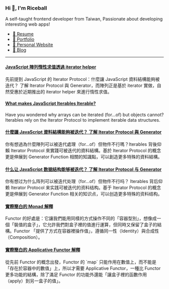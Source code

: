 <h3 >Hi 👋, I'm Riceball</h3>
<p>A self-taught frontend developer from Taiwan, Passionate about developing interesting web apps!</p>

- [📜 Resume](https://weweweb.pages.dev/en/resume/)
- [💼 Portfolio](https://weweweb.pages.dev/en/work/)
- [🏡 Personal Website](https://weweweb.pages.dev/en/)
- [📝 Blog](https://www.webdong.dev/en/)
---

<!--START_SECTION:feed-->
#### [JavaScript 陣列惰性求值透過 iterator helper](https:&#x2F;&#x2F;www.webdong.dev&#x2F;zh-tw&#x2F;post&#x2F;array-iterator-helper&#x2F;) 
先前提到 JavaScript 的 Iterator Protocol：什麼讓 JavaScript 資料結構能夠被迭代？ 了解 Iterator Protocol 與 Generator，而陣列正是基於 iterator 實做，自然受惠於近期推出的 iterator helper 來進行惰性求值。
#### [What makes JavaScript Iterables Iterable?](https:&#x2F;&#x2F;www.webdong.dev&#x2F;en&#x2F;post&#x2F;javascript-iterator&#x2F;) 
Have you wondered why arrays can be iterated (for...of) but objects cannot? Iterables rely on the Iterator Protocol to implement iterable data structures.
#### [什麼讓 JavaScript 資料結構能夠被迭代？ 了解 Iterator Protocol 與 Generator](https:&#x2F;&#x2F;www.webdong.dev&#x2F;zh-tw&#x2F;post&#x2F;javascript-iterator&#x2F;) 
你有想過為什麼陣列可以被迭代處理（for...of）但物件不行嗎？Iterables 背後仰賴 Iterator Protocol 來實踐可被迭代的資料結構。基於 Iterator Protocol 的概念更是伸展到 Generator Function 相關的知識點，可以創造更多特殊的資料結構。
#### [什么让 JavaScript 数据结构能够被迭代？ 了解 Iterator Protocol 与 Generator](https:&#x2F;&#x2F;www.webdong.dev&#x2F;zh-cn&#x2F;post&#x2F;javascript-iterator&#x2F;) 
你有想过为什么阵列可以被迭代处理（for...of）但物件不行吗？ Iterables 背后仰赖 Iterator Protocol 来实践可被迭代的资料结构。基于 Iterator Protocol 的概念更是伸展到 Generator Function 相关的知识点，可以创造更多特殊的资料结构。
#### [實際簡白的 Monad 解釋](https:&#x2F;&#x2F;www.webdong.dev&#x2F;zh-tw&#x2F;post&#x2F;monad&#x2F;) 
Functor 的好處是：它讓我們能用同樣的方式操作不同的「容器型別」，想像成一個「裝值的盒子」，它允許我們對盒子裡的值進行運算，但同時又保留了盒子的結構。Functor 「提供了方式在容器裡操作值」，遵循同一性（Identity）與合成性（Composition）。
#### [實際簡白的 Applicative Functor 解釋](https:&#x2F;&#x2F;www.webdong.dev&#x2F;zh-tw&#x2F;post&#x2F;applicative&#x2F;) 
從先前 Functor 的概念出發，Functor 的 &#x60;map&#x60; 只能作用在數值上，而不能是「存在於容器中的數值」上，所以才需要 Applicative Functor，一種比 Functor 更多功能的結構，除了滿足 Functor 的功能外還能「讓盒子裡的函數作用（apply）到另一盒子的值」。
<!--END_SECTION:feed-->


